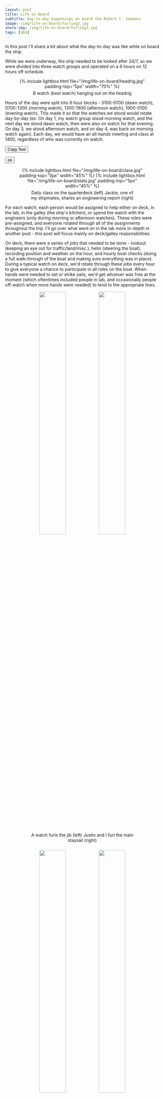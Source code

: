 ```yaml
---
layout: post
title: Life on Board
subtitle: Day-to-day happenings on board the Robert C. Seamans
image: /img/life-on-board/furling3.jpg
share-img: /img/life-on-board/furling3.jpg
tags: [SEA]
---
```




In this post I'll share a bit about what the day-to-day was like while on board the ship.

While we were underway, the ship needed to be looked after 24/7, so we were divided into three watch groups and operated on a 6 hours on 12 hours off schedule.

<center>
  <figure>
    {% include lightbox.html
      file="/img/life-on-board/headrig.jpg"
      padding-top="5px"
      width="70%" %}
    <figcaption style="padding-top:5px;width:80%">B watch (best watch) hanging out on the headrig</figcaption>
  </figure>
</center>

Hours of the day were split into 6 hour blocks - 0100-0700 (dawn watch), 0700-1300 (morning watch), 1300-1900 (afternoon watch), 1900-0100 (evening watch). This made it so that the watches we stood would rotate day-by-day (ex: On day 1, my watch group stood morning watch, and the next day we stood dawn watch, then were also on watch for that evening. On day 3, we stood afternoon watch, and on day 4, was back on morning watch again). Each day, we would have an all-hands meeting and class at 1400, regardless of who was currently on watch.


<button onclick="myFunction()">Copy Text</button>

<script>
function on() {
  document.getElementById("overlay").style.display = "block";
}

function off() {
  document.getElementById("overlay").style.display = "none";
}
</script>


<style>
#overlay {
  position: fixed; /* Sit on top of the page content */
  display: none; /* Hidden by default */
  width: 100%; /* Full width (cover the whole page) */
  height: 100%; /* Full height (cover the whole page) */
  top: 0;
  left: 0;
  right: 0;
  bottom: 0;
  background-color: rgba(0,0,0,0.5); /* Black background with opacity */
  z-index: 2; /* Specify a stack order in case you're using a different order for other elements */
  cursor: pointer; /* Add a pointer on hover */
}
</style>

<style>
#text{
  position: absolute;
  top: 50%;
  left: 50%;
  font-size: 50px;
  color: white;
  transform: translate(-50%,-50%);
  -ms-transform: translate(-50%,-50%);
}
</style>

<div id="overlay">
  <!-- <div id="text">Overlay Text -->
    <button onclick="off()">off</button>
  <!-- </div> -->
</div>

<button onclick="on()">on</button>




<center>
  <figure>
    {% include lightbox.html
      file="/img/life-on-board/class.jpg"
      padding-top="5px"
      width="45%" %}
    {% include lightbox.html
      file="/img/life-on-board/stats.jpg"
      padding-top="5px"
      width="45%" %}
    <figcaption style="padding-top:5px;width:80%">Daily class on the quarterdeck (left) Jackie, one of my shipmates, shares an engineering report (right)</figcaption>
  </figure>
</center>

For each watch, each person would be assigned to help either on deck, in the lab, in the galley (the ship's kitchen), or spend the watch with the engineers (only during morning or afternoon watches). These roles were pre-assigned, and everyone rotated through all of the assignments throughout the trip. I'll go over what went on in the lab more in-depth in another post - this post will focus mainly on deck/galley responsibilities.

On deck, there were a series of jobs that needed to be done - lookout (keeping an eye out for traffic/land/misc.), helm (steering the boat), recording position and weather on the hour, and hourly boat checks (doing a full walk-through of the boat and making sure everything was in place). During a typical watch on deck, we'd rotate through these jobs every hour to give everyone a chance to participate in all roles on the boat. When hands were needed to set or strike sails, we'd get whoever was free at the moment (which oftentimes included people in lab, and occasionally people off-watch when more hands were needed) to tend to the appropriate lines.

<center>
  <figure>
    <img src="/img/life-on-board/furling.jpg" style="width:45%">
    <img src="/img/life-on-board/furling3.jpg" style="width:45%">
    <figcaption style="padding-top:5px;width:80%">A watch furls the jib (left) Justin and I furl the main staysail (right)</figcaption>
  </figure>
</center>

<center>
  <figure>
    <img src="/img/life-on-board/amy-at-helm.jpg" style="padding-top:10px;width:45%">
    <img src="/img/life-on-board/lookout.jpg" style="padding-top:5px;width:45%">
    <img src="/img/life-on-board/lines.jpg" style="padding-top:5px;width:45%">
    <img src="/img/life-on-board/main-staysl-sheet.jpg" style="padding-top:5px;width:45%">
    <img src="/img/life-on-board/main-sheet.jpg" style="padding-top:5px;width:90%">
    <figcaption style="padding-top:5px;width:80%">A peek at what taking the helm, standing lookout, and handling lines look like</figcaption>
  </figure>
</center>

Some other miscellaneous tasks included cleaning the galley (during every evening watch), morning chores (during every morning watch), cleaning the deck (as-needed, during morning or afternoon watch).

<center>
  <figure>
    <img src="/img/life-on-board/galley.jpg" style="width:45%">
    <figcaption style="padding-top:5px;width:80%">Ashby chopping food in the galley</figcaption>
  </figure>
</center>

The person assigned to the galley still participated on deck for most of watch, but was additionally responsible for going below decks to help out with dishes after meals. Doing dishes on the boat was definitely an interesting experience on its own - after people were done eating, they'd scrape off leftover food bits into the "food hole" (i.e. a large bucket with food scraps, napkins, etc. When we were far from land, we would log the bucket's weight and dump its contents overboard). The dishes would then go through a commercial kitchen dish sanitizer, then would get put away.

The process itself was fairly straightforward, but adding the ship's continuous rolling motion and limited elbow room added an interesting twist to everything - the dish tray would slide inside the sanitizer and get stuck on the hatch, the sanitizer would randomly close on it's own at times, and trying to navigate a piping hot stack plates out the crowded doorway and into the cabinet while maintaining balance was always an ordeal. We all got better at it with time though! (it also made doing dishes during port stops a breeze!)

One day during dawn watch, the boat rolled so much that the part of the coffee maker that held coffee grounds flew out of the machine and made a mess on the floor. Subsequent rolls made sure to spread out the coffee grounds everywhere...

Since we couldn't fit everyone in the main saloon to eat at the same time, mealtimes happened in seatings where there would be designated times for each watch to eat. A typical food schedule on the boat was:
- 0620: Breakfast for on-coming watch & others (folks like the captain, engineers, professors etc. who didn't stand a regular watch)
- 0700: Breakfast for the off-coming watch & the "lazy watch" (the remaining group not going on or coming off watch)
- 1000: Morning snack
- 1220: Lunch for on-coming watch & others
- 1300: Lunch for off-coming watch & lazy watch
- 1600: Afternoon snack
- 1820: Dinner for on-coming watch & lazy watch
- 1900: Dinner for off-coming watch & others
- (after dinner) - Midnight snack was put out

One day I didn't realize that the lazy watch ate dinner during first seating - didn't make that mistake twice...

This food schedule was set up in a way so that there were meals before watch (except for dawn watch) and after watch (except for evening watch) while making sure there was always a watch still looking after the boat. Just like anything usually mundane, mealtimes on the boat were quite interesting. We ate seated at benches with gimballed tables that moved independently of the boat so that the food & liquids wouldn't spill everywhere on a regular basis. On occasion, someone would accidentally bump the table and things would spill, but I think we generally did a good job of keeping this to a minimum.


<center>
  <figure>
    <img src="/img/life-on-board/gimbal.jpg" style="width:70%">
    <figcaption style="padding-top:5px;width:80%">This photo is perfectly level - the boat? Not so much...</figcaption>
  </figure>
</center>

The food was made by Sabrina, our really awesome steward! Every day we were underway, one of us were assigned to be steward assistant. On these days, we didn't stand a regular watch and instead spent the watch helping Sabrina out in the galley. On my day as steward assistant, we had lemon pound cake and usual eggs/bacon/yogurt for breakfast, apples for morning snack, fried rice for lunch, canned peaches for afternoon snack, salmon with homemade bread for dinner, and cookies for midnight snack. I think I got pretty lucky with the weather that day - it was a day with light winds, so the boat didn't roll all *too* much. Just like other normally routine activities, cooking on the boat was a rather intriguing experience. It was pretty funny to be able to just pour oil on the left side of the grill and have the boat's tilt spread it out for me. Something else that was interesting about cooking on the boat was dealing with knives - we couldn't set them on counters since there was always a chance of them sliding off, so we'd have to tuck the knife under the cutting boards even if we just turned around for a second. I also don't think I've never made that much food in one day before...

During our time off-watch, we were free to structure our time however we wanted (with the exception of a daily class at 1400). Personally, a lot of this time was spent juggling sleep/coursework/hanging out with others. For the most part, I prioritized sleep since I knew that I usually wasn't a happy camper when I was sleep deprived. I was fortunate to be able to get decently good sleep on the boat, despite the occasional swell rolling me around in my bunk. On days I had dawn and evening watch, continuous sleep was hard to come by since there were meals and class during the daylight hours, so sleep on those days mostly consisted of a handful of naps. On the other days when I had morning or afternoon watch though, I'd get a good full night's sleep to make up for it. While I don't think I could keep this schedule up long-term, it worked out alright for the few weeks we were on the boat.

Coursework on the boat mostly consisted of the daily class (the subject would rotate every day) with an additional break-out session for those currently on watch. I really appreciated that the professors always seemed to find a way to relate something we were currently observing into our studies for the day - it made the content a lot more interesting and relevant. While we were on watch in the lab, we would collect data that fed into our individual research projects. During slow watches or our time off watch, we worked on our written coursework which consisted of essays, blog posts, and our research project. Admittedly, it was difficult to get work done while underway since it felt a lot like trying to get work done in a moving car - every minute or so when big swells hit, I had to pause on my work to hold on to my laptop and balance myself. Trying to get work done was also a sure-fire way to get sea sick which was never fun.

<center>
  <figure>
    <img src="/img/life-on-board/laptop-work.jpg" style="width:70%">
    <figcaption style="padding-top:5px;width:80%">Allison and Juliette attempt to get work done in the charthouse during a slow watch</figcaption>
  </figure>
</center>

Other miscellaneous activities off-watch included things like doing laundry, showering, sitting on the headrig, or going aloft. Laundry on the boat was all done by hand in big 5-gallon buckets. I remember feeling like my clothes were so clean after washing them, but when I got home I realized just how dirty they actually still were - all of it went straight into the washer the moment I got home. There were two showers on the boat, and we were allotted one shower every other day. The water was warm which was nice, but the water pressure was nothing like it was at home. It was a lot more comfortable than I expected it to be given that we were on a boat, but it's one of those things I won't really miss too much.

When the weather was good, we could go out onto the headrig or go aloft. It was really awesome to see dolphins under the headrig - they really liked to swim in our wake, so they would hang out right under our feet for hours.

<center>
  <figure>
    <img src="/img/life-on-board/headrig2.jpg" style="width:32%">
    <img src="/img/life-on-board/clouds.jpg" style="width:58%">
    <img src="/img/life-on-board/traffic.jpg" style="padding-top:5px;width:45%">
    <img src="/img/life-on-board/views.jpg" style="padding-top:5px;width:45%">
    <img src="/img/life-on-board/sunset.jpg" style="padding-top:5px;width:90%">
    <figcaption style="padding-top:5px;width:80%">Good weather days</figcaption>
  </figure>
</center>

<center>
  <figure>
    <img src="/img/life-on-board/hangin.jpg" style="padding-top:10px;width:45%">
    <img src="/img/life-on-board/chillin.jpg" style="padding-top:10px;width:45%">
    <figcaption style="padding-top:5px;width:80%">Just hanging out!</figcaption>
  </figure>
</center>

The view from aloft was spectacular! I personally didn't really like climbing all the way to the top while we were underway because the boat's rolling motion was significantly amplified the higher up we climbed, but hanging out on the platform halfway up was nice. One time I was aloft, I was able to see land and another ship in the distance that weren't able to be seen from deck which was pretty neat.

<center>
  <figure>
    <img src="/img/life-on-board/aloft-training.jpg" style="width:45%">
    <img src="/img/life-on-board/aloft-underway.jpg" style="width:45%">
    <img src="/img/life-on-board/aloft-b-house.jpg" style="padding-top:5px;width:90%">
    <figcaption style="padding-top:5px;width:80%">Ashby getting ready to go aloft for the first time (top left) View from aloft while underway - land out of sight! (top right) Some of my shipmates hanging out aloft (bottom) </figcaption>
  </figure>
</center>

And of course, the trip wouldn't be complete without some bad weather! One of our professors was saying how of all the trips he's been on, this trip had the worst consistently bad weather with gales on three separate occasions. During the first gale, we continued to move along slowly, but the deck was restricted (everyone on deck had to wear a harness and clip to lines while walking around). The second gale was really bad with consistent 35 knot winds (which peaked at 44!), but since were on track to arrive in Wellington on time we hove to for 48 hours to wait it out (set up the sails in such a way to effectively park the boat while out at sea). Despite being hove-to, we still drifted over 100 nautical miles off course! During this gale, all of the students stayed below decks, and only the professional crew went on deck as needed. The last gale was a bit of a surprise since it wasn't on the weather forecast, but since we had lost a lot of time to the second gale we didn't want to heave to again to wait it out. Instead, we continued to make slow but steady progress to ensure that we made it to Wellington on time. Since the wind and swells were coming directly from where we wanted to go, we had to divert our trackline a bit, but ultimately made it to Wellington right on schedule.


<center>
  <figure>
    <img src="/img/life-on-board/rainbow.jpg" style="width:90%">
    <figcaption style="padding-top:5px;width:80%">After rainy days come rainbows</figcaption>
  </figure>
</center>


Seeing marine life was also a nifty regular occurrence! See my post [here](/science) for more details and photos of all the cool marine life we saw (and all of the science we did!). For now, I'll end this post here. Till next time!

<center>
  <figure>
    <img src="/img/life-on-board/morning.jpg" style="width:45%">
  </figure>
</center>
